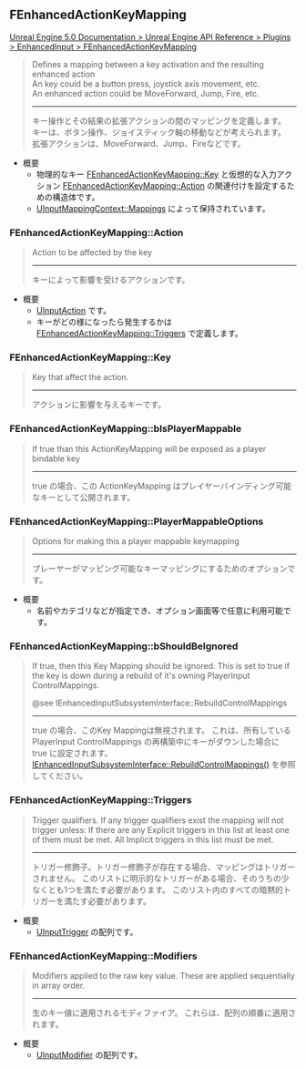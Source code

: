 ## FEnhancedActionKeyMapping

[Unreal Engine 5.0 Documentation > Unreal Engine API Reference > Plugins > EnhancedInput > FEnhancedActionKeyMapping](https://docs.unrealengine.com/5.0/en-US/API/Plugins/EnhancedInput/FEnhancedActionKeyMapping/)

> Defines a mapping between a key activation and the resulting enhanced action  
> An key could be a button press, joystick axis movement, etc.  
> An enhanced action could be MoveForward, Jump, Fire, etc.
> 
> ----
> キー操作とその結果の拡張アクションの間のマッピングを定義します。  
> キーは、ボタン操作、ジョイスティック軸の移動などが考えられます。  
> 拡張アクションは、MoveForward、Jump、Fireなどです。

* 概要
	* 物理的なキー [FEnhancedActionKeyMapping::Key] と仮想的な入力アクション [FEnhancedActionKeyMapping::Action] の関連付けを設定するための構造体です。
	* [UInputMappingContext::Mappings] によって保持されています。

### FEnhancedActionKeyMapping::Action

> Action to be affected by the key
> 
> ----
> キーによって影響を受けるアクションです。

* 概要
	* [UInputAction] です。
	* キーがどの様になったら発生するかは [FEnhancedActionKeyMapping::Triggers] で定義します。

### FEnhancedActionKeyMapping::Key

> Key that affect the action.
> 
> ----
> アクションに影響を与えるキーです。

### FEnhancedActionKeyMapping::bIsPlayerMappable
> If true than this ActionKeyMapping will be exposed as a player bindable key
> 
> ----
> true の場合、この ActionKeyMapping はプレイヤーバインディング可能なキーとして公開されます。

### FEnhancedActionKeyMapping::PlayerMappableOptions
> Options for making this a player mappable keymapping
> 
> ----
> プレーヤーがマッピング可能なキーマッピングにするためのオプションです。

* 概要
	* 名前やカテゴリなどが指定でき、オプション画面等で任意に利用可能です。

### FEnhancedActionKeyMapping::bShouldBeIgnored
> If true, then this Key Mapping should be ignored. 
> This is set to true if the key is down during a rebuild of it's owning PlayerInput ControlMappings.
> 
> @see IEnhancedInputSubsystemInterface::RebuildControlMappings
> 
> ----
> true の場合、このKey Mappingは無視されます。
> これは、所有している PlayerInput ControlMappings の再構築中にキーがダウンした場合に true に設定されます。
> [IEnhancedInputSubsystemInterface::RebuildControlMappings()] を参照してください。

### FEnhancedActionKeyMapping::Triggers
> Trigger qualifiers. If any trigger qualifiers exist the mapping will not trigger unless:
> If there are any Explicit triggers in this list at least one of them must be met.
> All Implicit triggers in this list must be met.
> 
> ----
> トリガー修飾子。トリガー修飾子が存在する場合、マッピングはトリガーされません。
> このリストに明示的なトリガーがある場合、そのうちの少なくとも1つを満たす必要があります。
> このリスト内のすべての暗黙的トリガーを満たす必要があります。

* 概要
	* [UInputTrigger] の配列です。

### FEnhancedActionKeyMapping::Modifiers
> Modifiers applied to the raw key value.
> These are applied sequentially in array order.
> 
> ----
> 生のキー値に適用されるモディファイア。
> これらは、配列の順番に適用されます。

* 概要
	* [UInputModifier] の配列です。


<!--- ページ内のリンク --->

<!--- 自前の画像へのリンク --->

<!--- generated --->
[FEnhancedActionKeyMapping::Action]: ../../UE/Input/FEnhancedActionKeyMapping.md#fenhancedactionkeymappingaction
[FEnhancedActionKeyMapping::Key]: ../../UE/Input/FEnhancedActionKeyMapping.md#fenhancedactionkeymappingkey
[FEnhancedActionKeyMapping::Triggers]: ../../UE/Input/FEnhancedActionKeyMapping.md#fenhancedactionkeymappingtriggers
[IEnhancedInputSubsystemInterface::RebuildControlMappings()]: ../../UE/Input/IEnhancedInputSubsystemInterface.md#ienhancedinputsubsysteminterfacerebuildcontrolmappings
[UInputAction]: ../../UE/Input/UInputAction.md#uinputaction
[UInputMappingContext::Mappings]: ../../UE/Input/UInputMappingContext.md#uinputmappingcontextmappings
[UInputModifier]: ../../UE/Input/UInputModifier.md#uinputmodifier
[UInputTrigger]: ../../UE/Input/UInputTrigger.md#uinputtrigger
